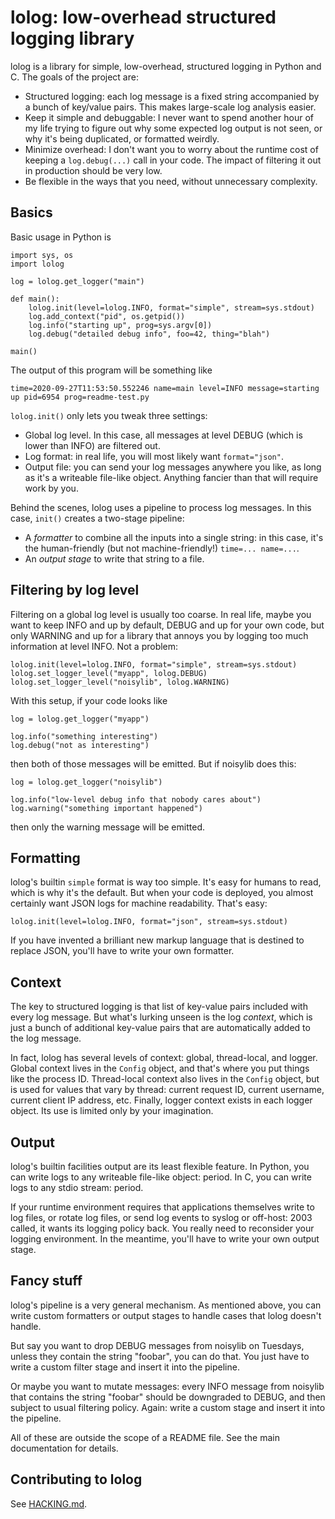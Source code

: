 # lolog: low-overhead structured logging library

lolog is a library for simple, low-overhead, structured logging in Python and C.
The goals of the project are:

  * Structured logging: each log message is a fixed string
    accompanied by a bunch of key/value pairs.
    This makes large-scale log analysis easier.
  * Keep it simple and debuggable:
    I never want to spend another hour of my life trying to figure out why
    some expected log output is not seen,
    or why it's being duplicated, or formatted weirdly.
  * Minimize overhead:
    I don't want you to worry about the runtime cost of keeping
    a `log.debug(...)` call in your code.
    The impact of filtering it out in production should be very low.
  * Be flexible in the ways that you need, without unnecessary complexity.

## Basics

Basic usage in Python is

    import sys, os
    import lolog

    log = lolog.get_logger("main")

    def main():
        lolog.init(level=lolog.INFO, format="simple", stream=sys.stdout)
        log.add_context("pid", os.getpid())
        log.info("starting up", prog=sys.argv[0])
        log.debug("detailed debug info", foo=42, thing="blah")

    main()

The output of this program will be something like

    time=2020-09-27T11:53:50.552246 name=main level=INFO message=starting up pid=6954 prog=readme-test.py

`lolog.init()` only lets you tweak three settings:

  * Global log level.
    In this case, all messages at level DEBUG (which is lower than INFO) are filtered out.
  * Log format: in real life, you will most likely want `format="json"`.
  * Output file: you can send your log messages anywhere you like,
    as long as it's a writeable file-like object.
    Anything fancier than that will require work by you.

Behind the scenes, lolog uses a pipeline to process log messages.
In this case, `init()` creates a two-stage pipeline:

  * A _formatter_ to combine all the inputs into a single string:
    in this case, it's the human-friendly (but not machine-friendly!)
    `time=... name=...`.
  * An _output stage_ to write that string to a file.

## Filtering by log level

Filtering on a global log level is usually too coarse.
In real life, maybe you want to keep INFO and up by default,
DEBUG and up for your own code,
but only WARNING and up for a library that annoys you by logging too much information at level INFO.
Not a problem:

    lolog.init(level=lolog.INFO, format="simple", stream=sys.stdout)
    lolog.set_logger_level("myapp", lolog.DEBUG)
    lolog.set_logger_level("noisylib", lolog.WARNING)

With this setup, if your code looks like

    log = lolog.get_logger("myapp")

    log.info("something interesting")
    log.debug("not as interesting")

then both of those messages will be emitted.
But if noisylib does this:

    log = lolog.get_logger("noisylib")

    log.info("low-level debug info that nobody cares about")
    log.warning("something important happened")

then only the warning message will be emitted.

## Formatting

lolog's builtin `simple` format is way too simple.
It's easy for humans to read, which is why it's the default.
But when your code is deployed, you almost certainly want JSON logs for machine readability.
That's easy:

    lolog.init(level=lolog.INFO, format="json", stream=sys.stdout)

If you have invented a brilliant new markup language that is destined to replace JSON,
you'll have to write your own formatter.

## Context

The key to structured logging is that list of key-value pairs included with every log message.
But what's lurking unseen is the log _context_,
which is just a bunch of additional key-value pairs
that are automatically added to the log message.

In fact, lolog has several levels of context: global, thread-local, and logger.
Global context lives in the `Config` object,
and that's where you put things like the process ID.
Thread-local context also lives in the `Config` object,
but is used for values that vary by thread:
current request ID, current username, current client IP address, etc.
Finally, logger context exists in each logger object.
Its use is limited only by your imagination.

## Output

lolog's builtin facilities output are its least flexible feature.
In Python, you can write logs to any writeable file-like object: period.
In C, you can write logs to any stdio stream: period.

If your runtime environment requires that applications themselves
write to log files, or rotate log files, or send log events to syslog or off-host:
2003 called, it wants its logging policy back.
You really need to reconsider your logging environment.
In the meantime, you'll have to write your own output stage.

## Fancy stuff

lolog's pipeline is a very general mechanism.
As mentioned above, you can write custom formatters or output stages
to handle cases that lolog doesn't handle.

But say you want to drop DEBUG messages from noisylib on Tuesdays,
unless they contain the string "foobar", you can do that.
You just have to write a custom filter stage and insert it into the pipeline.

Or maybe you want to mutate messages:
every INFO message from noisylib that contains the string "foobar" should be downgraded to DEBUG,
and then subject to usual filtering policy.
Again: write a custom stage and insert it into the pipeline.

All of these are outside the scope of a README file.
See the main documentation for details.

## Contributing to lolog

See [HACKING.md](HACKING.md).
